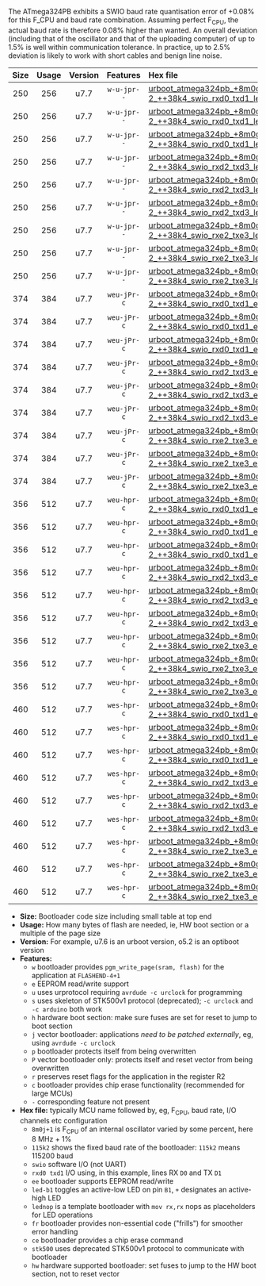 The ATmega324PB exhibits a SWIO baud rate quantisation error of +0.08% for this F_CPU and baud rate combination. Assuming perfect F<sub>CPU</sub>, the actual baud rate is therefore 0.08% higher than wanted. An overall deviation (including that of the oscillator and that of the uploading computer) of up to 1.5% is well within communication tolerance. In practice, up to 2.5% deviation is likely to work with short cables and benign line noise.

|Size|Usage|Version|Features|Hex file|
|:-:|:-:|:-:|:-:|:--|
|250|256|u7.7|`w-u-jpr--`|[urboot_atmega324pb_+8m0g-2_++38k4_swio_rxd0_txd1_led+b0.hex](https://raw.githubusercontent.com/stefanrueger/urboot.hex/main/mcus/atmega324pb/internal_oscillator/fcpu_+8m0g-2/br_++38k4/urboot_atmega324pb_+8m0g-2_++38k4_swio_rxd0_txd1_led+b0.hex)|
|250|256|u7.7|`w-u-jpr--`|[urboot_atmega324pb_+8m0g-2_++38k4_swio_rxd0_txd1_led+b7.hex](https://raw.githubusercontent.com/stefanrueger/urboot.hex/main/mcus/atmega324pb/internal_oscillator/fcpu_+8m0g-2/br_++38k4/urboot_atmega324pb_+8m0g-2_++38k4_swio_rxd0_txd1_led+b7.hex)|
|250|256|u7.7|`w-u-jpr--`|[urboot_atmega324pb_+8m0g-2_++38k4_swio_rxd0_txd1_lednop.hex](https://raw.githubusercontent.com/stefanrueger/urboot.hex/main/mcus/atmega324pb/internal_oscillator/fcpu_+8m0g-2/br_++38k4/urboot_atmega324pb_+8m0g-2_++38k4_swio_rxd0_txd1_lednop.hex)|
|250|256|u7.7|`w-u-jpr--`|[urboot_atmega324pb_+8m0g-2_++38k4_swio_rxd2_txd3_led+b0.hex](https://raw.githubusercontent.com/stefanrueger/urboot.hex/main/mcus/atmega324pb/internal_oscillator/fcpu_+8m0g-2/br_++38k4/urboot_atmega324pb_+8m0g-2_++38k4_swio_rxd2_txd3_led+b0.hex)|
|250|256|u7.7|`w-u-jpr--`|[urboot_atmega324pb_+8m0g-2_++38k4_swio_rxd2_txd3_led+b7.hex](https://raw.githubusercontent.com/stefanrueger/urboot.hex/main/mcus/atmega324pb/internal_oscillator/fcpu_+8m0g-2/br_++38k4/urboot_atmega324pb_+8m0g-2_++38k4_swio_rxd2_txd3_led+b7.hex)|
|250|256|u7.7|`w-u-jpr--`|[urboot_atmega324pb_+8m0g-2_++38k4_swio_rxd2_txd3_lednop.hex](https://raw.githubusercontent.com/stefanrueger/urboot.hex/main/mcus/atmega324pb/internal_oscillator/fcpu_+8m0g-2/br_++38k4/urboot_atmega324pb_+8m0g-2_++38k4_swio_rxd2_txd3_lednop.hex)|
|250|256|u7.7|`w-u-jpr--`|[urboot_atmega324pb_+8m0g-2_++38k4_swio_rxe2_txe3_led+b0.hex](https://raw.githubusercontent.com/stefanrueger/urboot.hex/main/mcus/atmega324pb/internal_oscillator/fcpu_+8m0g-2/br_++38k4/urboot_atmega324pb_+8m0g-2_++38k4_swio_rxe2_txe3_led+b0.hex)|
|250|256|u7.7|`w-u-jpr--`|[urboot_atmega324pb_+8m0g-2_++38k4_swio_rxe2_txe3_led+b7.hex](https://raw.githubusercontent.com/stefanrueger/urboot.hex/main/mcus/atmega324pb/internal_oscillator/fcpu_+8m0g-2/br_++38k4/urboot_atmega324pb_+8m0g-2_++38k4_swio_rxe2_txe3_led+b7.hex)|
|250|256|u7.7|`w-u-jpr--`|[urboot_atmega324pb_+8m0g-2_++38k4_swio_rxe2_txe3_lednop.hex](https://raw.githubusercontent.com/stefanrueger/urboot.hex/main/mcus/atmega324pb/internal_oscillator/fcpu_+8m0g-2/br_++38k4/urboot_atmega324pb_+8m0g-2_++38k4_swio_rxe2_txe3_lednop.hex)|
|374|384|u7.7|`weu-jPr-c`|[urboot_atmega324pb_+8m0g-2_++38k4_swio_rxd0_txd1_ee_led+b0_fr_ce.hex](https://raw.githubusercontent.com/stefanrueger/urboot.hex/main/mcus/atmega324pb/internal_oscillator/fcpu_+8m0g-2/br_++38k4/urboot_atmega324pb_+8m0g-2_++38k4_swio_rxd0_txd1_ee_led+b0_fr_ce.hex)|
|374|384|u7.7|`weu-jPr-c`|[urboot_atmega324pb_+8m0g-2_++38k4_swio_rxd0_txd1_ee_led+b7_fr_ce.hex](https://raw.githubusercontent.com/stefanrueger/urboot.hex/main/mcus/atmega324pb/internal_oscillator/fcpu_+8m0g-2/br_++38k4/urboot_atmega324pb_+8m0g-2_++38k4_swio_rxd0_txd1_ee_led+b7_fr_ce.hex)|
|374|384|u7.7|`weu-jPr-c`|[urboot_atmega324pb_+8m0g-2_++38k4_swio_rxd0_txd1_ee_lednop_fr_ce.hex](https://raw.githubusercontent.com/stefanrueger/urboot.hex/main/mcus/atmega324pb/internal_oscillator/fcpu_+8m0g-2/br_++38k4/urboot_atmega324pb_+8m0g-2_++38k4_swio_rxd0_txd1_ee_lednop_fr_ce.hex)|
|374|384|u7.7|`weu-jPr-c`|[urboot_atmega324pb_+8m0g-2_++38k4_swio_rxd2_txd3_ee_led+b0_fr_ce.hex](https://raw.githubusercontent.com/stefanrueger/urboot.hex/main/mcus/atmega324pb/internal_oscillator/fcpu_+8m0g-2/br_++38k4/urboot_atmega324pb_+8m0g-2_++38k4_swio_rxd2_txd3_ee_led+b0_fr_ce.hex)|
|374|384|u7.7|`weu-jPr-c`|[urboot_atmega324pb_+8m0g-2_++38k4_swio_rxd2_txd3_ee_led+b7_fr_ce.hex](https://raw.githubusercontent.com/stefanrueger/urboot.hex/main/mcus/atmega324pb/internal_oscillator/fcpu_+8m0g-2/br_++38k4/urboot_atmega324pb_+8m0g-2_++38k4_swio_rxd2_txd3_ee_led+b7_fr_ce.hex)|
|374|384|u7.7|`weu-jPr-c`|[urboot_atmega324pb_+8m0g-2_++38k4_swio_rxd2_txd3_ee_lednop_fr_ce.hex](https://raw.githubusercontent.com/stefanrueger/urboot.hex/main/mcus/atmega324pb/internal_oscillator/fcpu_+8m0g-2/br_++38k4/urboot_atmega324pb_+8m0g-2_++38k4_swio_rxd2_txd3_ee_lednop_fr_ce.hex)|
|374|384|u7.7|`weu-jPr-c`|[urboot_atmega324pb_+8m0g-2_++38k4_swio_rxe2_txe3_ee_led+b0_fr_ce.hex](https://raw.githubusercontent.com/stefanrueger/urboot.hex/main/mcus/atmega324pb/internal_oscillator/fcpu_+8m0g-2/br_++38k4/urboot_atmega324pb_+8m0g-2_++38k4_swio_rxe2_txe3_ee_led+b0_fr_ce.hex)|
|374|384|u7.7|`weu-jPr-c`|[urboot_atmega324pb_+8m0g-2_++38k4_swio_rxe2_txe3_ee_led+b7_fr_ce.hex](https://raw.githubusercontent.com/stefanrueger/urboot.hex/main/mcus/atmega324pb/internal_oscillator/fcpu_+8m0g-2/br_++38k4/urboot_atmega324pb_+8m0g-2_++38k4_swio_rxe2_txe3_ee_led+b7_fr_ce.hex)|
|374|384|u7.7|`weu-jPr-c`|[urboot_atmega324pb_+8m0g-2_++38k4_swio_rxe2_txe3_ee_lednop_fr_ce.hex](https://raw.githubusercontent.com/stefanrueger/urboot.hex/main/mcus/atmega324pb/internal_oscillator/fcpu_+8m0g-2/br_++38k4/urboot_atmega324pb_+8m0g-2_++38k4_swio_rxe2_txe3_ee_lednop_fr_ce.hex)|
|356|512|u7.7|`weu-hpr-c`|[urboot_atmega324pb_+8m0g-2_++38k4_swio_rxd0_txd1_ee_led+b0_fr_ce_hw.hex](https://raw.githubusercontent.com/stefanrueger/urboot.hex/main/mcus/atmega324pb/internal_oscillator/fcpu_+8m0g-2/br_++38k4/urboot_atmega324pb_+8m0g-2_++38k4_swio_rxd0_txd1_ee_led+b0_fr_ce_hw.hex)|
|356|512|u7.7|`weu-hpr-c`|[urboot_atmega324pb_+8m0g-2_++38k4_swio_rxd0_txd1_ee_led+b7_fr_ce_hw.hex](https://raw.githubusercontent.com/stefanrueger/urboot.hex/main/mcus/atmega324pb/internal_oscillator/fcpu_+8m0g-2/br_++38k4/urboot_atmega324pb_+8m0g-2_++38k4_swio_rxd0_txd1_ee_led+b7_fr_ce_hw.hex)|
|356|512|u7.7|`weu-hpr-c`|[urboot_atmega324pb_+8m0g-2_++38k4_swio_rxd0_txd1_ee_lednop_fr_ce_hw.hex](https://raw.githubusercontent.com/stefanrueger/urboot.hex/main/mcus/atmega324pb/internal_oscillator/fcpu_+8m0g-2/br_++38k4/urboot_atmega324pb_+8m0g-2_++38k4_swio_rxd0_txd1_ee_lednop_fr_ce_hw.hex)|
|356|512|u7.7|`weu-hpr-c`|[urboot_atmega324pb_+8m0g-2_++38k4_swio_rxd2_txd3_ee_led+b0_fr_ce_hw.hex](https://raw.githubusercontent.com/stefanrueger/urboot.hex/main/mcus/atmega324pb/internal_oscillator/fcpu_+8m0g-2/br_++38k4/urboot_atmega324pb_+8m0g-2_++38k4_swio_rxd2_txd3_ee_led+b0_fr_ce_hw.hex)|
|356|512|u7.7|`weu-hpr-c`|[urboot_atmega324pb_+8m0g-2_++38k4_swio_rxd2_txd3_ee_led+b7_fr_ce_hw.hex](https://raw.githubusercontent.com/stefanrueger/urboot.hex/main/mcus/atmega324pb/internal_oscillator/fcpu_+8m0g-2/br_++38k4/urboot_atmega324pb_+8m0g-2_++38k4_swio_rxd2_txd3_ee_led+b7_fr_ce_hw.hex)|
|356|512|u7.7|`weu-hpr-c`|[urboot_atmega324pb_+8m0g-2_++38k4_swio_rxd2_txd3_ee_lednop_fr_ce_hw.hex](https://raw.githubusercontent.com/stefanrueger/urboot.hex/main/mcus/atmega324pb/internal_oscillator/fcpu_+8m0g-2/br_++38k4/urboot_atmega324pb_+8m0g-2_++38k4_swio_rxd2_txd3_ee_lednop_fr_ce_hw.hex)|
|356|512|u7.7|`weu-hpr-c`|[urboot_atmega324pb_+8m0g-2_++38k4_swio_rxe2_txe3_ee_led+b0_fr_ce_hw.hex](https://raw.githubusercontent.com/stefanrueger/urboot.hex/main/mcus/atmega324pb/internal_oscillator/fcpu_+8m0g-2/br_++38k4/urboot_atmega324pb_+8m0g-2_++38k4_swio_rxe2_txe3_ee_led+b0_fr_ce_hw.hex)|
|356|512|u7.7|`weu-hpr-c`|[urboot_atmega324pb_+8m0g-2_++38k4_swio_rxe2_txe3_ee_led+b7_fr_ce_hw.hex](https://raw.githubusercontent.com/stefanrueger/urboot.hex/main/mcus/atmega324pb/internal_oscillator/fcpu_+8m0g-2/br_++38k4/urboot_atmega324pb_+8m0g-2_++38k4_swio_rxe2_txe3_ee_led+b7_fr_ce_hw.hex)|
|356|512|u7.7|`weu-hpr-c`|[urboot_atmega324pb_+8m0g-2_++38k4_swio_rxe2_txe3_ee_lednop_fr_ce_hw.hex](https://raw.githubusercontent.com/stefanrueger/urboot.hex/main/mcus/atmega324pb/internal_oscillator/fcpu_+8m0g-2/br_++38k4/urboot_atmega324pb_+8m0g-2_++38k4_swio_rxe2_txe3_ee_lednop_fr_ce_hw.hex)|
|460|512|u7.7|`wes-hpr-c`|[urboot_atmega324pb_+8m0g-2_++38k4_swio_rxd0_txd1_ee_led+b0_fr_ce_stk500_hw.hex](https://raw.githubusercontent.com/stefanrueger/urboot.hex/main/mcus/atmega324pb/internal_oscillator/fcpu_+8m0g-2/br_++38k4/urboot_atmega324pb_+8m0g-2_++38k4_swio_rxd0_txd1_ee_led+b0_fr_ce_stk500_hw.hex)|
|460|512|u7.7|`wes-hpr-c`|[urboot_atmega324pb_+8m0g-2_++38k4_swio_rxd0_txd1_ee_led+b7_fr_ce_stk500_hw.hex](https://raw.githubusercontent.com/stefanrueger/urboot.hex/main/mcus/atmega324pb/internal_oscillator/fcpu_+8m0g-2/br_++38k4/urboot_atmega324pb_+8m0g-2_++38k4_swio_rxd0_txd1_ee_led+b7_fr_ce_stk500_hw.hex)|
|460|512|u7.7|`wes-hpr-c`|[urboot_atmega324pb_+8m0g-2_++38k4_swio_rxd0_txd1_ee_lednop_fr_ce_stk500_hw.hex](https://raw.githubusercontent.com/stefanrueger/urboot.hex/main/mcus/atmega324pb/internal_oscillator/fcpu_+8m0g-2/br_++38k4/urboot_atmega324pb_+8m0g-2_++38k4_swio_rxd0_txd1_ee_lednop_fr_ce_stk500_hw.hex)|
|460|512|u7.7|`wes-hpr-c`|[urboot_atmega324pb_+8m0g-2_++38k4_swio_rxd2_txd3_ee_led+b0_fr_ce_stk500_hw.hex](https://raw.githubusercontent.com/stefanrueger/urboot.hex/main/mcus/atmega324pb/internal_oscillator/fcpu_+8m0g-2/br_++38k4/urboot_atmega324pb_+8m0g-2_++38k4_swio_rxd2_txd3_ee_led+b0_fr_ce_stk500_hw.hex)|
|460|512|u7.7|`wes-hpr-c`|[urboot_atmega324pb_+8m0g-2_++38k4_swio_rxd2_txd3_ee_led+b7_fr_ce_stk500_hw.hex](https://raw.githubusercontent.com/stefanrueger/urboot.hex/main/mcus/atmega324pb/internal_oscillator/fcpu_+8m0g-2/br_++38k4/urboot_atmega324pb_+8m0g-2_++38k4_swio_rxd2_txd3_ee_led+b7_fr_ce_stk500_hw.hex)|
|460|512|u7.7|`wes-hpr-c`|[urboot_atmega324pb_+8m0g-2_++38k4_swio_rxd2_txd3_ee_lednop_fr_ce_stk500_hw.hex](https://raw.githubusercontent.com/stefanrueger/urboot.hex/main/mcus/atmega324pb/internal_oscillator/fcpu_+8m0g-2/br_++38k4/urboot_atmega324pb_+8m0g-2_++38k4_swio_rxd2_txd3_ee_lednop_fr_ce_stk500_hw.hex)|
|460|512|u7.7|`wes-hpr-c`|[urboot_atmega324pb_+8m0g-2_++38k4_swio_rxe2_txe3_ee_led+b0_fr_ce_stk500_hw.hex](https://raw.githubusercontent.com/stefanrueger/urboot.hex/main/mcus/atmega324pb/internal_oscillator/fcpu_+8m0g-2/br_++38k4/urboot_atmega324pb_+8m0g-2_++38k4_swio_rxe2_txe3_ee_led+b0_fr_ce_stk500_hw.hex)|
|460|512|u7.7|`wes-hpr-c`|[urboot_atmega324pb_+8m0g-2_++38k4_swio_rxe2_txe3_ee_led+b7_fr_ce_stk500_hw.hex](https://raw.githubusercontent.com/stefanrueger/urboot.hex/main/mcus/atmega324pb/internal_oscillator/fcpu_+8m0g-2/br_++38k4/urboot_atmega324pb_+8m0g-2_++38k4_swio_rxe2_txe3_ee_led+b7_fr_ce_stk500_hw.hex)|
|460|512|u7.7|`wes-hpr-c`|[urboot_atmega324pb_+8m0g-2_++38k4_swio_rxe2_txe3_ee_lednop_fr_ce_stk500_hw.hex](https://raw.githubusercontent.com/stefanrueger/urboot.hex/main/mcus/atmega324pb/internal_oscillator/fcpu_+8m0g-2/br_++38k4/urboot_atmega324pb_+8m0g-2_++38k4_swio_rxe2_txe3_ee_lednop_fr_ce_stk500_hw.hex)|

- **Size:** Bootloader code size including small table at top end
- **Usage:** How many bytes of flash are needed, ie, HW boot section or a multiple of the page size
- **Version:** For example, u7.6 is an urboot version, o5.2 is an optiboot version
- **Features:**
  + `w` bootloader provides `pgm_write_page(sram, flash)` for the application at `FLASHEND-4+1`
  + `e` EEPROM read/write support
  + `u` uses urprotocol requiring `avrdude -c urclock` for programming
  + `s` uses skeleton of STK500v1 protocol (deprecated); `-c urclock` and `-c arduino` both work
  + `h` hardware boot section: make sure fuses are set for reset to jump to boot section
  + `j` vector bootloader: applications *need to be patched externally*, eg, using `avrdude -c urclock`
  + `p` bootloader protects itself from being overwritten
  + `P` vector bootloader only: protects itself and reset vector from being overwritten
  + `r` preserves reset flags for the application in the register R2
  + `c` bootloader provides chip erase functionality (recommended for large MCUs)
  + `-` corresponding feature not present
- **Hex file:** typically MCU name followed by, eg, F<sub>CPU</sub>, baud rate, I/O channels etc configuration
  + `8m0j+1` is F<sub>CPU</sub> of an internal oscillator varied by some percent, here 8 MHz + 1%
  + `115k2` shows the fixed baud rate of the bootloader: `115k2` means 115200 baud
  + `swio` software I/O (not UART)
  + `rxd0 txd1` I/O using, in this example, lines RX `D0` and TX `D1`
  + `ee` bootloader supports EEPROM read/write
  + `led-b1` toggles an active-low LED on pin `B1`, `+` designates an active-high LED
  + `lednop` is a template bootloader with `mov rx,rx` nops as placeholders for LED operations
  + `fr` bootloader provides non-essential code ("frills") for smoother error handling
  + `ce` bootloader provides a chip erase command
  + `stk500` uses deprecated STK500v1 protocol to communicate with bootloader
  + `hw` hardware supported bootloader: set fuses to jump to the HW boot section, not to reset vector
